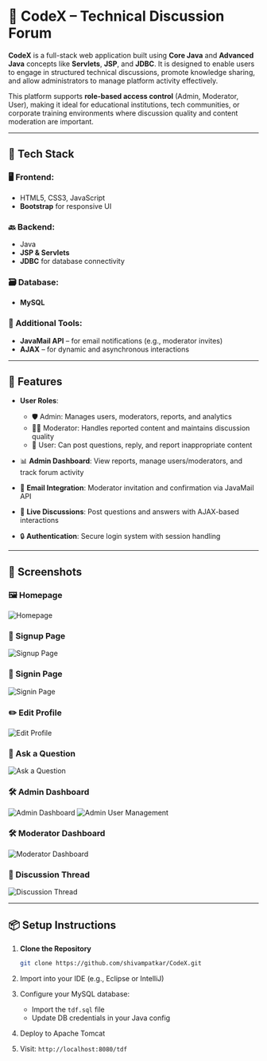 # 💬 CodeX – Technical Discussion Forum

**CodeX** is a full-stack web application built using **Core Java** and **Advanced Java** concepts like **Servlets**, **JSP**, and **JDBC**. It is designed to enable users to engage in structured technical discussions, promote knowledge sharing, and allow administrators to manage platform activity effectively.

This platform supports **role-based access control** (Admin, Moderator, User), making it ideal for educational institutions, tech communities, or corporate training environments where discussion quality and content moderation are important.

---


## 🔧 Tech Stack

### 🖥️ Frontend:
- HTML5, CSS3, JavaScript
- **Bootstrap** for responsive UI

### 🔙 Backend:
- Java
- **JSP & Servlets**
- **JDBC** for database connectivity

### 🗃️ Database:
- **MySQL**

### 🧰 Additional Tools:
- **JavaMail API** – for email notifications (e.g., moderator invites)
- **AJAX** – for dynamic and asynchronous interactions

---

## 🚀 Features

- **User Roles**:
  - 🛡️ Admin: Manages users, moderators, reports, and analytics
  - 🧑‍⚖️ Moderator: Handles reported content and maintains discussion quality
  - 👤 User: Can post questions, reply, and report inappropriate content

- 📊 **Admin Dashboard**: View reports, manage users/moderators, and track forum activity

- 🔔 **Email Integration**: Moderator invitation and confirmation via JavaMail API

- 📝 **Live Discussions**: Post questions and answers with AJAX-based interactions

- 🔒 **Authentication**: Secure login system with session handling

---

## 📸 Screenshots

### 🖼️ Homepage
![Homepage](screenshots/homepage.png)

### 🔐 Signup Page
![Signup Page](screenshots/signup.png)

### 🔑 Signin Page
![Signin Page](screenshots/signin.png)

### ✏️ Edit Profile
![Edit Profile](screenshots/edit_profile.png)

### 💬 Ask a Question
![Ask a Question](screenshots/ask_question.png)

### 🛠️ Admin Dashboard
![Admin Dashboard](screenshots/admin_dashboard.png)
![Admin User Management](screenshots/admin_usermanagement.png)

### 🛠️ Moderator Dashboard
![Moderator Dashboard](screenshots/moderator_dashboard.png)

### 💬 Discussion Thread
![Discussion Thread](screenshots/post_description.png)

---



## 📦 Setup Instructions

1. **Clone the Repository**
   ```bash
   git clone https://github.com/shivampatkar/CodeX.git

2. Import into your IDE (e.g., Eclipse or IntelliJ)

3. Configure your MySQL database:
   - Import the `tdf.sql` file
   - Update DB credentials in your Java config

4. Deploy to Apache Tomcat

5. Visit: `http://localhost:8080/tdf`
